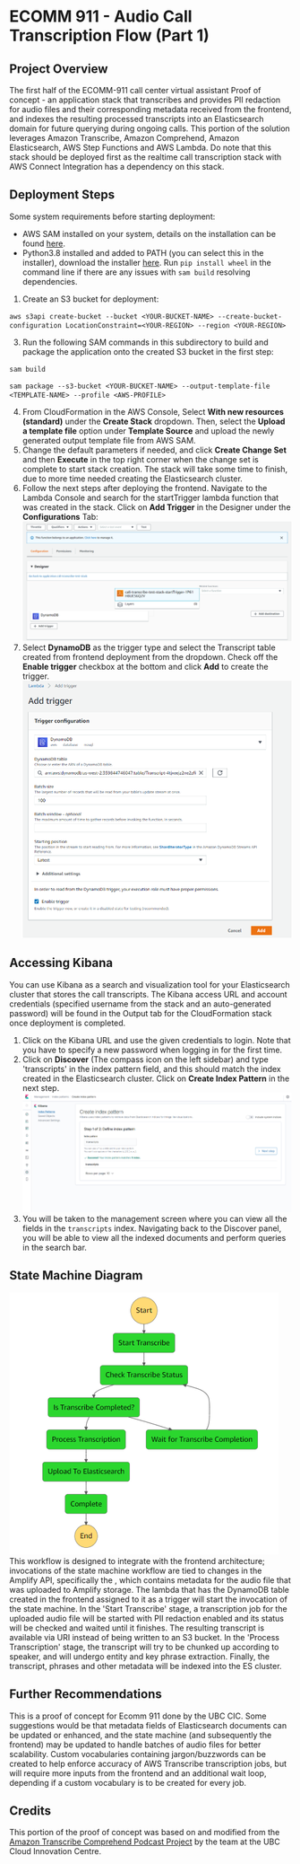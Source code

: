 # ECOMM 911 - Audio Call Transcription Flow (Part 1)

## Project Overview

The first half of the ECOMM-911 call center virtual assistant Proof of concept - an application stack that transcribes and provides PII redaction for audio files and their corresponding metadata received from the frontend, and indexes the resulting processed transcripts into an Elasticsearch domain for future querying during ongoing calls. This portion of the solution leverages Amazon Transcribe, Amazon Comprehend, Amazon Elasticsearch, AWS Step Functions and AWS Lambda. Do note that this stack should be deployed first as the realtime call transcription stack with AWS Connect Integration has a dependency on this stack.

## Deployment Steps

Some system requirements before starting deployment:
* AWS SAM installed on your system, details on the installation can be found [here](https://docs.aws.amazon.com/serverless-application-model/latest/developerguide/serverless-sam-cli-install.html).
* Python3.8 installed and added to PATH (you can select this in the installer), download the installer [here](https://www.python.org/downloads/release/python-387/). Run ```pip install wheel``` in the command line if there are any issues with ```sam build``` resolving dependencies.

1) Create an S3 bucket for deployment:
```
aws s3api create-bucket --bucket <YOUR-BUCKET-NAME> --create-bucket-configuration LocationConstraint=<YOUR-REGION> --region <YOUR-REGION>
```
3) Run the following SAM commands in this subdirectory to build and package the application onto the created S3 bucket in the first step:
```
sam build
```
```
sam package --s3-bucket <YOUR-BUCKET-NAME> --output-template-file <TEMPLATE-NAME> --profile <AWS-PROFILE>
```
4) From CloudFormation in the AWS Console, Select **With new resources (standard)** under the **Create Stack** dropdown. Then, select the **Upload a template file** option under **Template Source** and upload the newly generated output template file from AWS SAM.
5) Change the default parameters if needed, and click **Create Change Set** and then **Execute** in the top right corner when the change set is complete to start stack creation. The stack will take some time to finish, due to more time needed creating the Elasticsearch cluster.
6) Follow the next steps after deploying the frontend. Navigate to the Lambda Console and search for the startTrigger lambda function that was created in the stack. Click on **Add Trigger** in the Designer under the **Configurations** Tab:
![alt text](../images/enable-dynamodb-trigger.png)
7) Select **DynamoDB** as the trigger type and select the Transcript table created from frontend deployment from the dropdown. Check off the **Enable trigger** checkbox at the bottom and click **Add** to create the trigger.
![alt text](../images/add-trigger.png)

## Accessing Kibana

You can use Kibana as a search and visualization tool for your Elasticsearch cluster that stores the call transcripts. The Kibana access URL and account credentials (specified username from the stack and an auto-generated password) will be found in the Output tab for the CloudFormation stack once deployment is completed.

1) Click on the Kibana URL and use the given credentials to login. Note that you have to specify a new password when logging in for the first time.
2) Click on **Discover** (The compass icon on the left sidebar) and type 'transcripts' in the index pattern field, and this should match the index created in the Elasticsearch cluster. Click on **Create Index Pattern** in the next step.
![alt text](../images/kibana-create-index-pattern.png)
3) You will be taken to the management screen where you can view all the fields in the ```transcripts``` index. Navigating back to the Discover panel, you will be able to view all the indexed documents and perform queries in the search bar.

## State Machine Diagram
![alt text](../images/state-machine.png)
This workflow is designed to integrate with the frontend architecture; invocations of the state machine workflow are tied to changes in the Amplify API, specifically the , which contains metadata for the audio file that was uploaded to Amplify storage. The lambda that has the DynamoDB table created in the frontend assigned to it as a trigger will start the invocation of the state machine. In the 'Start Transcribe' stage, a transcription job for the uploaded audio file will be started with PII redaction enabled and its status will be checked and waited until it finishes. The resulting transcript is available via URI instead of being written to an S3 bucket. In the 'Process Transcription' stage, the transcript will try to be chunked up according to speaker, and will undergo entity and key phrase extraction. Finally, the transcript, phrases and other metadata will be indexed into the ES cluster.

## Further Recommendations

This is a proof of concept for Ecomm 911 done by the UBC CIC. Some suggestions would be that metadata fields of Elasticsearch documents can be updated or enhanced, and the state machine (and subsequently the frontend) may be updated to handle batches of audio files for better scalability. Custom vocabularies containing jargon/buzzwords can be created to help enforce accuracy of AWS Transcribe transcription jobs, but will require more inputs from the frontend and an additional wait loop, depending if a custom vocabulary is to be created for every job.

## Credits

This portion of the proof of concept was based on and modified from the [Amazon Transcribe Comprehend Podcast Project](https://github.com/aws-samples/amazon-transcribe-comprehend-podcast) by the team at the UBC Cloud Innovation Centre.